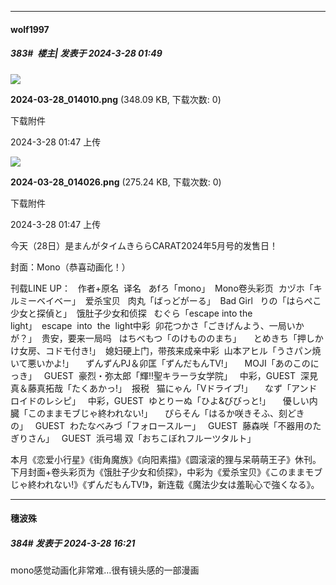 ﻿
*****

####  wolf1997  
##### 383#         楼主| 发表于 2024-3-28 01:49

<img src="https://img.saraba1st.com/forum/202403/28/014702zip49geree4pbep0.png" referrerpolicy="no-referrer">

<strong>2024-03-28_014010.png</strong> (348.09 KB, 下载次数: 0)

下载附件

2024-3-28 01:47 上传

<img src="https://img.saraba1st.com/forum/202403/28/014710cvj9lasow9vq4lxx.png" referrerpolicy="no-referrer">

<strong>2024-03-28_014026.png</strong> (275.24 KB, 下载次数: 0)

下载附件

2024-3-28 01:47 上传

今天（28日）是まんがタイムきららCARAT2024年5月号的发售日！

封面：Mono（恭喜动画化！）

刊载LINE UP：
  作者+原名  译名   あfろ「mono」  Mono卷头彩页  カヅホ「キルミーベイベー」  爱杀宝贝   肉丸「ばっどがーる」  Bad Girl   りの「はらぺこ少女と探偵と」  饿肚子少女和侦探   むぐら「escape into the light」  escape  into  the  light中彩  卯花つかさ「ごきげんよう、一局いかが？」  贵安，要来一局吗   はちべもつ「のけもののまち」      とめきち「押しかけ女房、コドモ付き!」  媳妇硬上门，带孩来成亲中彩  山本アヒル「うさパン焼いて悪いかよ!」      ずんずんPJ＆卯匡「ずんだもんTV!」      MOJI「あのこのにっき」   GUEST  豪烈・弥太郎「輝!!聖キラーラ女学院」   中彩，GUEST  深見真＆藤真拓哉「たくあかっ!」  报税   猫にゃん「Vドライブ!」      なず「アンドロイドのレシピ」   中彩，GUEST  ゆとりーぬ「ひよ&amp;びびっと!」      優しい内臓「このままモブじゃ終われない!」      ぴらそん「はるか咲きそふ、刻どきの」   GUEST  わたなべみづ「フォロースルー」   GUEST  藤森咲「不器用のたぎりさん」   GUEST  浜弓場 双「おちこぼれフルーツタルト」    

本月《恋爱小行星》《街角魔族》《向阳素描》《圆滚滚的狸与呆萌萌王子》休刊。下月封面+卷头彩页为《饿肚子少女和侦探》，中彩为《爱杀宝贝》《このままモブじゃ終われない!》《ずんだもんTV!》，新连载《魔法少女は羞恥心で強くなる》。


*****

####  穗波殊  
##### 384#       发表于 2024-3-28 16:21

mono感觉动画化非常难…很有镜头感的一部漫画

